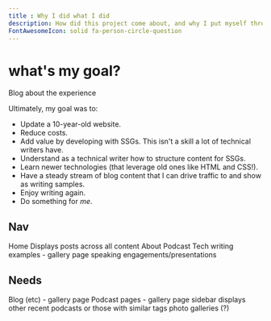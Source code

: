 ```yaml
---
title : Why I did what I did
description: How did this project come about, and why I put myself through this.
FontAwesomeIcon: solid fa-person-circle-question
---
```


# what's my goal?

Blog about the experience

Ultimately, my goal was to:
  - Update a 10-year-old website.
  - Reduce costs.
  - Add value by developing with SSGs. This isn't a skill a lot of technical writers have.
  - Understand as a technical writer how to structure content for SSGs.
  - Learn newer technologies (that leverage old ones like HTML and CSS!).
  - Have a steady stream of blog content that I can drive traffic to and show as writing samples.
  - Enjoy writing again.
  - Do something for *me*.


## Nav
Home
  Displays posts across all content
About
Podcast
Tech writing examples - gallery page
speaking engagements/presentations

## Needs

Blog (etc) - gallery page
Podcast pages  - gallery page
sidebar displays other recent podcasts or those with similar tags
photo galleries (?)

